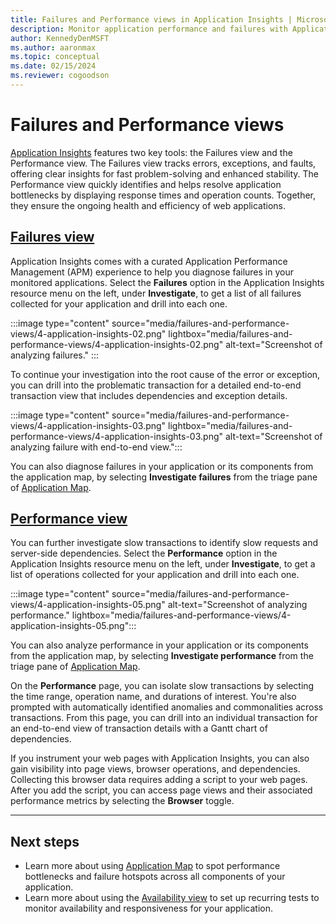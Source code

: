 ```yaml
---
title: Failures and Performance views in Application Insights | Microsoft Docs
description: Monitor application performance and failures with Application Insights.
author: KennedyDenMSFT
ms.author: aaronmax
ms.topic: conceptual
ms.date: 02/15/2024
ms.reviewer: cogoodson 
---
```


# Failures and Performance views

[Application Insights](./app-insights-overview.md) features two key tools: the Failures view and the Performance view. The Failures view tracks errors, exceptions, and faults, offering clear insights for fast problem-solving and enhanced stability. The Performance view quickly identifies and helps resolve application bottlenecks by displaying response times and operation counts. Together, they ensure the ongoing health and efficiency of web applications.

## [Failures view](#tab/failures-view)

Application Insights comes with a curated Application Performance Management (APM) experience to help you diagnose failures in your monitored applications. Select the **Failures** option in the Application Insights resource menu on the left, under **Investigate**, to get a list of all failures collected for your application and drill into each one. 

:::image type="content" source="media/failures-and-performance-views/4-application-insights-02.png" lightbox="media/failures-and-performance-views/4-application-insights-02.png" alt-text="Screenshot of analyzing failures." :::

To continue your investigation into the root cause of the error or exception, you can drill into the problematic transaction for a detailed end-to-end transaction view that includes dependencies and exception details.

:::image type="content" source="media/failures-and-performance-views/4-application-insights-03.png" lightbox="media/failures-and-performance-views/4-application-insights-03.png" alt-text="Screenshot of analyzing failure with end-to-end view.":::

You can also diagnose failures in your application or its components from the application map, by selecting **Investigate failures** from the triage pane of [Application Map](app-map.md).

## [Performance view](#tab/performance-view)

You can further investigate slow transactions to identify slow requests and server-side dependencies. Select the **Performance** option in the Application Insights resource menu on the left, under **Investigate**, to get a list of operations collected for your application and drill into each one.

:::image type="content" source="media/failures-and-performance-views/4-application-insights-05.png" alt-text="Screenshot of analyzing performance." lightbox="media/failures-and-performance-views/4-application-insights-05.png":::

You can also analyze performance in your application or its components from the application map, by selecting **Investigate performance** from the triage pane of [Application Map](app-map.md).

On the **Performance** page, you can isolate slow transactions by selecting the time range, operation name, and durations of interest. You're also prompted with automatically identified anomalies and commonalities across transactions. From this page, you can drill into an individual transaction for an end-to-end view of transaction details with a Gantt chart of dependencies.

If you instrument your web pages with Application Insights, you can also gain visibility into page views, browser operations, and dependencies. Collecting this browser data requires adding a script to your web pages. After you add the script, you can access page views and their associated performance metrics by selecting the **Browser** toggle.

---

## Next steps

* Learn more about using [Application Map](app-map.md) to spot performance bottlenecks and failure hotspots across all components of your application.
* Learn more about using the [Availability view](availability-overview.md) to set up recurring tests to monitor availability and responsiveness for your application.
